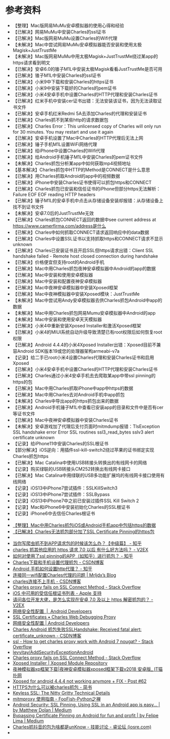# 参考资料

* 【整理】Mac版网易MuMu安卓模拟器的使用心得和经验
* 【已解决】网易MuMu中安装Charles的ssl证书
* 【已解决】Mac版网易MuMu设置Charles的Wifi代理
* 【未解决】Mac中尝试网易MuMu安卓模拟器能否安装和使用太极Magisk+JustTrustMe
* 【未解决】Mac版网易MuMu中用太极Magisk+JustTrustMe绕过某app的https请求看到明文
* 【已解决】安卓6.0的锥子M1L中安装太极Magisk看看JustTrustMe是否可用
* 【已解决】锥子M1L中安装Charles的ssl证书
* 【已解决】小米9中下载和安装Charles的https证书
* 【已解决】小米9中安装下载好的Charles的pem证书
* 【已解决】小米4安卓手机中设置Charles的HTTP代理和安装Charles证书
* 【已解决】红米手机中安装cer证书出错：无法安装该证书，因为无法读取证书文件
* 【已解决】安卓手机红米Redmi 5A去添加Charles的代理和安装证书
* 【已解决】Charles抓不到某些http的请求数据包
* 【已解决】Charles Error：This unlicensed copy of Charles will only run for 30 minutes. You may restart and use it again
* 【已解决】安卓手机设置了Mac中Charles的HTTP代理后无法上网
* 【已解决】锤子手机M1L设置WiFi网络代理
* 【已解决】给iPhone中设置Charles的Wifi代理
* 【已解决】给Android手机锤子M1L中安装Charles的pem证书文件
* 【未解决】Charles抓包分析某app中如何获取mp4视频地址
* 【基本解决】Charles抓包中HTTP的Method是CONNECT是什么意思
* 【已解决】用Charles抓取Android的app中的视频数据
* 【已解决】iPhone中安装Charles证书使得可以抓包https和CONNECT
* 【已解决】Charles抓包已安装和信任证书的iPhone但部分https无法解析：Failure EOF EOF reading HTTP headers
* 【已解决】锤子M1L的安卓手机中点击从存储设备安装却报错：从存储设备上找不到证书文件
* 【未解决】安卓7.0后的JustTrustMe无效
* 【已解决】Charles抓包CONNECT返回的数据中see current address at https://www.camerfirma.com/address是什么
* 【已解决】Charles中如何抓取CONNECT请求返回响应中的data数据
* 【已解决】Charles中设置SSL证书以支持抓取https和CONNECT请求不显示unknown
* 【已解决】Charles已安装证书且开启SSL但https请求出错：Client SSL handshake failed - Remote host closed connection during handshake
* 【已解决】价格便宜但支持root的Android手机
* 【已解决】Mac中用Charles抓包夜神安卓模拟器中Android的app的数据
* 【已解决】Mac中安装和使用安卓模拟器
* 【已解决】Mac中安装和配置夜神安卓模拟器
* 【已解决】Mac中夜神安卓模拟器中安装Xposed框架
* 【已解决】Mac中夜神模拟器中安装Xposed模块：JustTrustMe
* 【未解决】Mac中尝试用Andy安卓模拟器去供Charles抓包Android中app的数据
* 【未解决】Mac中用Charles抓包网易Mumu安卓模拟器中Android的app
* 【未解决】Mac中安装和使用安卓天天模拟器
* 【已解决】小米4中重新安装Xposed Installer和激活Xposed框架
* 【已解决】小米4的MIUI系统自动升级导致清楚已有root权限后如何恢复root权限
* 【已解决】Android 4.4.4的小米4Xposed Installer出错：Xposed目前不兼容Android SDK版本19或您的处理器架构armeabi-v7a
* 【记录】给二手已root小米4设置Charles代理和安装Charles证书和启用Xposed
* 【已解决】小米4安卓手机中设置Charles的HTTP代理和安装Charles证书
* 【已解决】Charles通过小米4安卓手机去去爬取某app中带ssl pinning的https的包
* 【已解决】Mac中用Charles抓取iPhone中app中https的数据
* 【已解决】Mac中用Charles去对Android手机中app抓包
* 【未解决】Charles中导出app的https抓包出来的数据
* 【已解决】Android手机锤子M1L中查看已安装app的目录和文件中是否有cer等证书文件
* 【已解决】Mac中夜神安卓模拟器中安装Charles证书
* 【未解决】安卓游戏加了代理后支付页面时mitmdump报错：TlsException SSL handshake error Error SSL routines ssl3_read_bytes sslv3 alert certificate unknown
* 【记录】给iPhone11中安装Charles的SSL根证书
* 【部分解决】iOS逆向：用插件ssl-kill-switch2绕过苹果的证书绑定实现Charles抓包https
* 【已解决】Mac Catalina中使用USB转接头转换出的有线网卡的网络
* 【记录】购买绿联的USB转接头CM252转换出有线网卡接口
* 【已解决】Mac Catalina中用绿联的USB多功能扩展坞的有线网卡接口使用有线网络
* 【记录】iOS13中iPhone7尝试插件：SSLKillSwitch3
* 【记录】iOS13中iPhone7尝试插件：SSLBypass
* 【记录】iOS13中iPhone7中之前已安装过插件SSL Kill Switch 2
* 【记录】Mac和iPhone6中安装初始化Charles的SSL根证书
* 【记录】iPhone6中去信任Charles根证书
* 
* [【整理】Mac中用Charles抓包iOS或Android手机app中包括https的数据](http://www.crifan.org/mac_use_charles_capture_crawl_ios_android_phone_app_data_include_https_package)
* [【已解决】Charles无法抓包部分加了SSL Certificate Pinning的https包](http://www.crifan.org/charles_cannot_crawl_parital_https_request_package_which_using_ssl_cerificate_pinning)
* 
* [当你写爬虫抓不到APP请求包的时候该怎么办？【中级篇】 - 知乎](https://zhuanlan.zhihu.com/p/56397466)
* [charles 抓其他应用的 https 请求 7.0 以后 有什么好方法吗？ - V2EX](https://www.v2ex.com/t/528852)
* [如何对使用了ssl pinning的APP（如知乎）进行抓包？ - 知乎](https://www.zhihu.com/question/60618756)
* [Charles下载和手机设置代理抓包 - CSDN博客](https://blog.csdn.net/u014773821/article/details/75514690)
* [Android 手机如何设置http代理？ - 知乎](https://www.zhihu.com/question/21474174)
* [连接同一wifi配置Charles代理的问题 | Mrljdx’s Blog](http://mrljdx.com/2016/06/16/%E8%BF%9E%E6%8E%A5%E5%90%8C%E4%B8%80wifi%E9%85%8D%E7%BD%AECharles%E4%BB%A3%E7%90%86%E7%9A%84%E9%97%AE%E9%A2%98/)
* [charles连接不上手机 - CSDN博客](https://blog.csdn.net/dingqk/article/details/80384391)
* [Charles proxy fails on SSL Connect Method - Stack Overflow](https://stackoverflow.com/questions/19108067/charles-proxy-fails-on-ssl-connect-method)
* [iOS 中可用的受信任根证书列表 - Apple 支持](https://support.apple.com/zh-cn/HT204132)
* [请问各位开发大佬，是怎么实现在安卓 7.0 及以上 https 解密抓包的？ - V2EX](https://www.v2ex.com/t/520791)
* [网络安全性配置  |  Android Developers](https://developer.android.com/training/articles/security-config)
* [SSL Certificates • Charles Web Debugging Proxy](https://www.charlesproxy.com/documentation/using-charles/ssl-certificates/)
* [网络安全性配置  |  Android Developers](https://developer.android.google.cn/training/articles/security-config)
* [Charles Android 抓包失败SSLHandshake: Received fatal alert: certificate_unknown - CSDN博客](https://blog.csdn.net/mrxiagc/article/details/75329629)
* [ssl - How to get charles proxy work with Android 7 nougat? - Stack Overflow](https://stackoverflow.com/questions/39215229/how-to-get-charles-proxy-work-with-android-7-nougat)
* [levyitay/AddSecurityExceptionAndroid](https://github.com/levyitay/AddSecurityExceptionAndroid)
* [Charles proxy fails on SSL Connect Method - Stack Overflow](https://stackoverflow.com/questions/19108067/charles-proxy-fails-on-ssl-connect-method/52277209#52277209)
* [Xposed Installer | Xposed Module Repository](http://repo.xposed.info/module/de.robv.android.xposed.installer)
* [夜神模拟器xp框架下载|夜神安卓模拟器xposed框架下载v2018 安卓版_ IT猫扑网](http://www.itmop.com/downinfo/259107.html)
* [Xposed for android 4.4.4 not working anymore + FIX - Post #62](https://forum.xda-developers.com/showpost.php?p=64063168&postcount=62)
* [HTTPS为什么可以被charles抓包 - 简书](https://www.jianshu.com/p/a1bd0bcfe6a5)
* [Keyless SSL: The Nitty Gritty Technical Details](https://blog.cloudflare.com/keyless-ssl-the-nitty-gritty-technical-details/)
* [mitmproxy 使用指南 - FooFish-Python之禅](https://foofish.net/mitmproxy-toturial.html)
* [Android Security: SSL Pinning. Using SSL in an Android app is easy… | by Matthew Dolan | Medium](https://medium.com/@appmattus/android-security-ssl-pinning-1db8acb6621e)
* [Bypassing Certificate Pinning on Android for fun and profit | by Felipe Lima | Medium](https://medium.com/@felipecsl/bypassing-certificate-pinning-on-android-for-fun-and-profit-1b0d14beab2b)
* [Charles抓抖音的包为啥都是unKnow - 技能讨论 - 睿论坛 (iosre.com)](https://iosre.com/t/charles%E6%8A%93%E6%8A%96%E9%9F%B3%E7%9A%84%E5%8C%85%E4%B8%BA%E5%95%A5%E9%83%BD%E6%98%AFunknow/20202)
* 